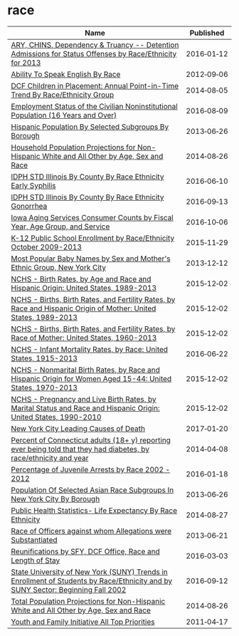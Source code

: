 # race

Name | Published
---- | ---------
[ARY, CHINS, Dependency & Truancy -- Detention Admissions for Status Offenses by Race/Ethnicity for 2013](../datasets/mg62-47yg.md) | 2016&#x2011;01&#x2011;12
[Ability To Speak English By Race](../datasets/avad-trha.md) | 2012&#x2011;09&#x2011;06
[DCF Children in Placement: Annual Point-in-Time Trend By Race/Ethnicity Group](../datasets/4g5q-njpq.md) | 2014&#x2011;08&#x2011;05
[Employment Status of the Civilian Noninstitutional Population (16 Years and Over)](../datasets/wkup-gbbg.md) | 2016&#x2011;08&#x2011;09
[Hispanic Population By Selected Subgroups By Borough](../datasets/w9du-8cu6.md) | 2013&#x2011;06&#x2011;26
[Household Population Projections for Non-Hispanic White and All Other by Age, Sex and Race](../datasets/2n4q-ikbx.md) | 2014&#x2011;08&#x2011;26
[IDPH STD Illinois By County By Race Ethnicity Early Syphilis](../datasets/9jqz-nfak.md) | 2016&#x2011;06&#x2011;10
[IDPH STD Illinois By County By Race Ethnicity Gonorrhea](../datasets/mypp-sb8d.md) | 2016&#x2011;09&#x2011;13
[Iowa Aging Services Consumer Counts by Fiscal Year, Age Group, and Service](../datasets/3qxc-gxc2.md) | 2016&#x2011;10&#x2011;06
[K-12 Public School Enrollment by Race/Ethnicity October 2009-2013](../datasets/dw5v-bykq.md) | 2015&#x2011;11&#x2011;29
[Most Popular Baby Names by Sex and Mother's Ethnic Group, New York City](../datasets/25th-nujf.md) | 2013&#x2011;12&#x2011;12
[NCHS - Birth Rates, by Age and Race and Hispanic Origin: United States, 1989-2013](../datasets/e8kx-wbww.md) | 2015&#x2011;12&#x2011;02
[NCHS - Births, Birth Rates, and Fertility Rates, by Race and Hispanic Origin of Mother: United States, 1989-2013](../datasets/s54h-bixi.md) | 2015&#x2011;12&#x2011;02
[NCHS - Births, Birth Rates, and Fertility Rates, by Race of Mother: United States, 1960-2013](../datasets/89yk-m38d.md) | 2015&#x2011;12&#x2011;02
[NCHS - Infant Mortality Rates, by Race: United States, 1915-2013](../datasets/ddsk-zebd.md) | 2016&#x2011;06&#x2011;22
[NCHS - Nonmarital Birth Rates, by Race and Hispanic Origin for Women Aged 15-44: United States, 1970-2013](../datasets/6tkz-y37d.md) | 2015&#x2011;12&#x2011;02
[NCHS - Pregnancy and Live Birth Rates, by Marital Status and Race and Hispanic Origin: United States, 1990-2010](../datasets/7pcd-2tnr.md) | 2015&#x2011;12&#x2011;02
[New York City Leading Causes of Death](../datasets/jb7j-dtam.md) | 2017&#x2011;01&#x2011;20
[Percent of Connecticut adults (18+ y) reporting ever being told that they had diabetes, by race/ethnicity and year](../datasets/s48i-ac23.md) | 2014&#x2011;04&#x2011;08
[Percentage of Juvenile Arrests by Race 2002 - 2012](../datasets/dpeg-hp5b.md) | 2016&#x2011;01&#x2011;18
[Population Of Selected Asian Race Subgroups In New York City By Borough](../datasets/432v-a7hc.md) | 2013&#x2011;06&#x2011;26
[Public Health Statistics- Life Expectancy By Race Ethnicity](../datasets/3qdj-cqb8.md) | 2014&#x2011;08&#x2011;27
[Race of Officers against whom Allegations were Substantiated](../datasets/cj5g-iwxb.md) | 2013&#x2011;06&#x2011;21
[Reunifications by SFY, DCF Office, Race and Length of Stay](../datasets/9x74-djtb.md) | 2016&#x2011;03&#x2011;03
[State University of New York (SUNY) Trends in Enrollment of Students by Race/Ethnicity and by SUNY Sector: Beginning Fall 2002](../datasets/ms8i-dzsk.md) | 2016&#x2011;09&#x2011;12
[Total Population Projections for Non-Hispanic White and All Other by Age, Sex and Race](../datasets/5zc8-s5s9.md) | 2014&#x2011;08&#x2011;26
[Youth and Family Initiative All Top Priorities](../datasets/s3q4-fh73.md) | 2011&#x2011;04&#x2011;17

